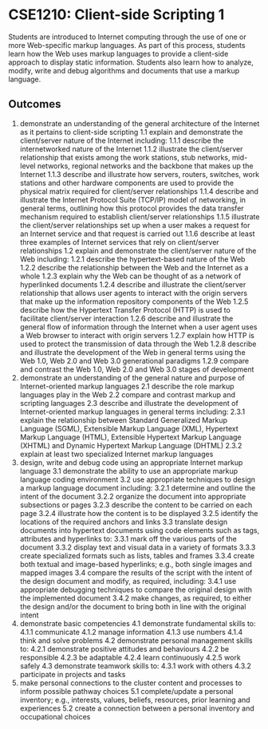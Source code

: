 # CSE1210: Client-side Scripting 1

Students are introduced to Internet computing through the use of one or more Web-specific markup languages. As part of this process, students learn how the Web uses markup languages to provide a client-side approach to display static information. Students also learn how to analyze, modify, write and debug algorithms and documents that use a markup language.

## Outcomes

1. demonstrate an understanding of the general architecture of the Internet as it pertains to client-side scripting
1.1 explain and demonstrate the client/server nature of the Internet including:
1.1.1 describe the internetworked nature of the Internet
1.1.2 illustrate the client/server relationship that exists among the work stations, stub networks, mid-level networks, regional networks and the backbone that makes up the Internet
1.1.3 describe and illustrate how servers, routers, switches, work stations and other hardware components are used to provide the physical matrix required for client/server relationships
1.1.4 describe and illustrate the Internet Protocol Suite (TCP/IP) model of networking, in general terms, outlining how this protocol provides the data transfer mechanism required to establish client/server relationships
1.1.5 illustrate the client/server relationships set up when a user makes a request for an Internet service and that request is carried out
1.1.6 describe at least three examples of Internet services that rely on client/server relationships
1.2 explain and demonstrate the client/server nature of the Web including:
1.2.1 describe the hypertext-based nature of the Web
1.2.2 describe the relationship between the Web and the Internet as a whole
1.2.3 explain why the Web can be thought of as a network of hyperlinked documents
1.2.4 describe and illustrate the client/server relationship that allows user agents to interact with the origin servers that make up the information repository components of the Web
1.2.5 describe how the Hypertext Transfer Protocol (HTTP) is used to facilitate client/server interaction
1.2.6 describe and illustrate the general flow of information through the Internet when a user agent uses a Web browser to interact with origin servers
1.2.7 explain how HTTP is used to protect the transmission of data through the Web
1.2.8 describe and illustrate the development of the Web in general terms using the Web 1.0, Web 2.0 and Web 3.0 generational paradigms
1.2.9 compare and contrast the Web 1.0, Web 2.0 and Web 3.0 stages of development
2. demonstrate an understanding of the general nature and purpose of Internet-oriented markup languages
2.1 describe the role markup languages play in the Web
2.2 compare and contrast markup and scripting languages
2.3 describe and illustrate the development of Internet-oriented markup languages in general terms including:
2.3.1 explain the relationship between Standard Generalized Markup Language (SGML), Extensible Markup Language (XML), Hypertext Markup Language (HTML), Extensible Hypertext Markup Language (XHTML) and Dynamic Hypertext Markup Language (DHTML)
2.3.2 explain at least two specialized Internet markup languages
3. design, write and debug code using an appropriate Internet markup language
3.1 demonstrate the ability to use an appropriate markup language coding environment
3.2 use appropriate techniques to design a markup language document including:
3.2.1 determine and outline the intent of the document
3.2.2 organize the document into appropriate subsections or pages
3.2.3 describe the content to be carried on each page
3.2.4 illustrate how the content is to be displayed
3.2.5 identify the locations of the required anchors and links
3.3 translate design documents into hypertext documents using code elements such as tags, attributes and hyperlinks to:
3.3.1 mark off the various parts of the document
3.3.2 display text and visual data in a variety of formats
3.3.3 create specialized formats such as lists, tables and frames
3.3.4 create both textual and image-based hyperlinks; e.g., both single images and mapped images
3.4 compare the results of the script with the intent of the design document and modify, as required, including:
3.4.1 use appropriate debugging techniques to compare the original design with the implemented document
3.4.2 make changes, as required, to either the design and/or the document to bring both in line with the original intent
4. demonstrate basic competencies
4.1 demonstrate fundamental skills to:
4.1.1 communicate
4.1.2 manage information
4.1.3 use numbers
4.1.4 think and solve problems
4.2 demonstrate personal management skills to:
4.2.1 demonstrate positive attitudes and behaviours
4.2.2 be responsible
4.2.3 be adaptable
4.2.4 learn continuously
4.2.5 work safely
4.3 demonstrate teamwork skills to:
4.3.1 work with others
4.3.2 participate in projects and tasks
5. make personal connections to the cluster content and processes to inform possible pathway choices
5.1 complete/update a personal inventory; e.g., interests, values, beliefs, resources, prior learning and experiences
5.2 create a connection between a personal inventory and occupational choices 
